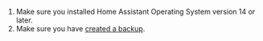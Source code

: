 <!---Preparation steps before migrating to CM5-->

1. Make sure you installed Home Assistant Operating System version 14 or later.
2. Make sure you have [created a backup](/hc/en-us/articles/25454640981533-Creating-a-backup).